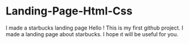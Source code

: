 # Landing-Page-Html-Css
I made a starbucks landing page
Hello ! This is my first github project. I made a landing page about starbucks. I hope ıt will be useful for you. 
